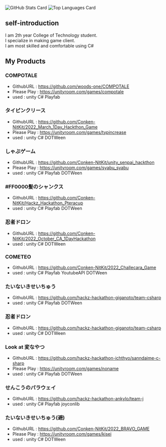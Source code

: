 ![GitHub Stats Card](https://github-readme-stats.vercel.app/api?username=woods-one&show_icons=true&count_private=true&theme=dark)
![Top Languages Card](https://github-readme-stats.vercel.app/api/top-langs?username=woods-one&langs_count=3&theme=dark&hide=jupyter%20notebook,html)

## self-introduction
I am 2th year College of Technology student.  
I specialize in making game client.  
I am most skilled and comfortable using C#  

## My Products
### COMPOTALE
- GithubURL : https://github.com/woods-one/COMPOTALE
- Please Play : https://unityroom.com/games/compotale
- used : unity C# Playfab

### タイピンクリース
- GithubURL : https://github.com/Conken-NitKit/2022_March_1Day_Hackthon_Game
- Please Play : https://unityroom.com/games/typincrease
- used : unity C# DOTWeen

### しゃぶゲーム
- GithubURL : https://github.com/Conken-NitKit/unity_senpai_hackthon
- Please Play : https://unityroom.com/games/syabu_syabu
- used : unity C# Playfab DOTWeen

### #FF0000髪のシャンクス
- GithubURL : https://github.com/Conken-NitKit/Hackz_Hackathon_Pteracup
- used : unity C# Playfab DOTWeen

### 忍者ドロン
- GithubURL : https://github.com/Conken-NitKit/2022_October_CA_1DayHackathon
- used : unity C# DOTWeen

### COMETEO
- GithubURL : https://github.com/Conken-NitKit/2022_Challecara_Game
- used : unity C# Playfab YoutubeAPI DOTWeen

### たいないきせいちゅう
- GithubURL : https://github.com/hackz-hackathon-giganoto/team-csharp
- used : unity C# Playfab DOTWeen

### 忍者ドロン
- GithubURL : https://github.com/hackz-hackathon-giganoto/team-csharp
- used : unity C# DOTWeen

### Look at 変なやつ
- GithubURL : https://github.com/hackz-hackathon-ichthyo/sanndaime-c-sharp
- Please Play : https://unityroom.com/games/noname
- used : unity C# Playfab DOTWeen

### せんこうのパラウェイ
- GithubURL : https://github.com/hackz-hackathon-ankylo/team-j
- used : unity C# Playfab joyconlib

### たいないきせいちゅう(避)
- GithubURL : https://github.com/Conken-NitKit/2022_BRAVO_GAME
- Please Play : https://unityroom.com/games/kisei
- used : unity C# DOTWeen
